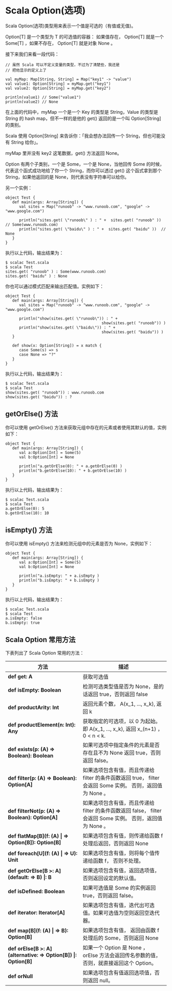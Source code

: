 # Scala Option(选项)

Scala Option(选项)类型用来表示一个值是可选的（有值或无值)。

Option[T] 是一个类型为 T 的可选值的容器： 如果值存在， Option[T] 就是一个 Some[T] ，如果不存在， Option[T] 就是对象 None 。

接下来我们来看一段代码：

```
// 虽然 Scala 可以不定义变量的类型，不过为了清楚些，我还是
// 把他显示的定义上了
 
val myMap: Map[String, String] = Map("key1" -> "value")
val value1: Option[String] = myMap.get("key1")
val value2: Option[String] = myMap.get("key2")
 
println(value1) // Some("value1")
println(value2) // None
```

在上面的代码中，myMap 一个是一个 Key 的类型是 String，Value 的类型是 String 的 hash map，但不一样的是他的 get() 返回的是一个叫 Option[String] 的类别。

Scala 使用 Option[String] 来告诉你：「我会想办法回传一个 String，但也可能没有 String 给你」。

myMap 里并没有 key2 这笔数据，get() 方法返回 None。

Option 有两个子类别，一个是 Some，一个是 None，当他回传 Some 的时候，代表这个函式成功地给了你一个 String，而你可以透过 get() 这个函式拿到那个 String，如果他返回的是 None，则代表没有字符串可以给你。

另一个实例：

```
object Test {
   def main(args: Array[String]) {
      val sites = Map("runoob" -> "www.runoob.com", "google" -> "www.google.com")
      
      println("sites.get( \"runoob\" ) : " +  sites.get( "runoob" )) // Some(www.runoob.com)
      println("sites.get( \"baidu\" ) : " +  sites.get( "baidu" ))  //  None
   }
}
```

执行以上代码，输出结果为：

```
$ scalac Test.scala 
$ scala Test
sites.get( "runoob" ) : Some(www.runoob.com)
sites.get( "baidu" ) : None
```

你也可以通过模式匹配来输出匹配值。实例如下：

```
object Test {
   def main(args: Array[String]) {
      val sites = Map("runoob" -> "www.runoob.com", "google" -> "www.google.com")
      
      println("show(sites.get( \"runoob\")) : " +  
                                          show(sites.get( "runoob")) )
      println("show(sites.get( \"baidu\")) : " +  
                                          show(sites.get( "baidu")) )
   }
   
   def show(x: Option[String]) = x match {
      case Some(s) => s
      case None => "?"
   }
}
```

执行以上代码，输出结果为：

```
$ scalac Test.scala 
$ scala Test
show(sites.get( "runoob")) : www.runoob.com
show(sites.get( "baidu")) : ?
```

## getOrElse() 方法

你可以使用 getOrElse() 方法来获取元组中存在的元素或者使用其默认的值，实例如下：

```
object Test {
   def main(args: Array[String]) {
      val a:Option[Int] = Some(5)
      val b:Option[Int] = None 
      
      println("a.getOrElse(0): " + a.getOrElse(0) )
      println("b.getOrElse(10): " + b.getOrElse(10) )
   }
}
```

执行以上代码，输出结果为：

```
$ scalac Test.scala 
$ scala Test
a.getOrElse(0): 5
b.getOrElse(10): 10
```

## isEmpty() 方法

你可以使用 isEmpty() 方法来检测元组中的元素是否为 None，实例如下：

```
object Test {
   def main(args: Array[String]) {
      val a:Option[Int] = Some(5)
      val b:Option[Int] = None 
      
      println("a.isEmpty: " + a.isEmpty )
      println("b.isEmpty: " + b.isEmpty )
   }
}
```

执行以上代码，输出结果为：

```
$ scalac Test.scala 
$ scala Test
a.isEmpty: false
b.isEmpty: true
```

## Scala Option 常用方法

下表列出了 Scala Option 常用的方法：

| 方法 | 描述 |
| --- | --- |
| **def get: A** | 获取可选值 |
| **def isEmpty: Boolean** | 检测可选类型值是否为 None，是的话返回 true，否则返回 false |
| **def productArity: Int** | 返回元素个数， A(x_1, ..., x_k), 返回 k |
| **def productElement(n: Int): Any** | 获取指定的可选项，以 0 为起始。即 A(x_1, ..., x_k), 返回 x_(n+1) ， 0 &lt; n &lt; k. |
| **def exists(p: (A) =&gt; Boolean): Boolean** | 如果可选项中指定条件的元素是否存在且不为 None 返回 true，否则返回 false。 |
| **def filter(p: (A) =&gt; Boolean): Option\[A\]** | 如果选项包含有值，而且传递给 filter 的条件函数返回 true， filter 会返回 Some 实例。 否则，返回值为 None 。 |
| **def filterNot(p: (A) =&gt; Boolean): Option\[A\]** | 如果选项包含有值，而且传递给 filter 的条件函数返回 false， filter 会返回 Some 实例。 否则，返回值为 None 。 |
| **def flatMap\[B\](f: (A) &#124; =&gt; Option\[B\]): Option\[B\]** | 如果选项包含有值，则传递给函数 f 处理后返回，否则返回 None |
| **def foreach\[U\](f: (A) &#124; =&gt; U): Unit** | 如果选项包含有值，则将每个值传递给函数 f， 否则不处理。 |
| **def getOrElse\[B &gt;: A\](default: =&gt; B) &#124;: B** | 如果选项包含有值，返回选项值，否则返回设定的默认值。 |
| **def isDefined: Boolean** | 如果可选值是 Some 的实例返回 true，否则返回 false。 |
| **def iterator: Iterator\[A\]** | 如果选项包含有值，迭代出可选值。如果可选值为空则返回空迭代器。 |
| **def map\[B\](f: (A) &#124; =&gt; B): Option\[B\]** | 如果选项包含有值， 返回由函数 f 处理后的 Some，否则返回 None |
| **def orElse\[B &gt;: A\](alternative: =&gt; Option\[B\]) &#124;: Option\[B\]** | 如果一个 Option 是 None ， orElse 方法会返回传名参数的值，否则，就直接返回这个 Option。 |
| **def orNull** | 如果选项包含有值返回选项值，否则返回 null。 |
